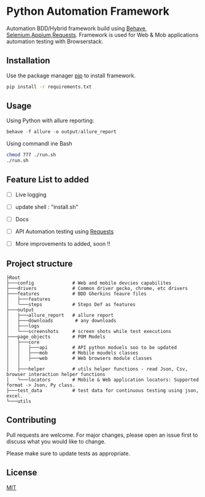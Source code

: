 # Python Automation Framework 

Automation BDD/Hybrid framework build using [Behave](https://behave.readthedocs.io/en/stable/), [Selenium](https://selenium.dev/),[Appium](appium.io/),[Requests](https://requests.readthedocs.io/en/latest/).
Framework is used for Web & Mob applications automation testing with Browserstack. 

## Installation

Use the package manager [pip](https://pip.pypa.io/en/stable/) to install framework.

```bash
pip install -r requirements.txt
```

## Usage
Using Python with allure reporting:
```python
behave -f allure -o output/allure_report
```
Using commandl ine Bash
```bash
chmod 777 ./run.sh
./run.sh
```

## Feature List to added
- [ ] Live logging
- [ ] update shell : "install.sh"
- [ ] Docs
- [ ] API Automation testing using [Requests](https://requests.readthedocs.io/en/latest/)
- [ ] More improvements to added, soon !!


## Project structure
~~~
├Root
├───config              # Web and mobile devcies capabilites
├───drivers             # Common driver gecko, chrome, etc drivers
├───features            # BDD Gherkins feaure files
│   ├───features        
│   └───steps           # Steps Def as features
├───output
│   ├───allure_report   # allure report
│   ├───downloads        # any downloads
│   ├───logs
│   └───screenshots     # screen shots while test executions
├───page_objects        # POM Models
│   ├───core
│   │   ├───api         # API python moduels soo to be updated
│   │   ├───mob         # Mobile moudels classes 
│   │   ├───web         # Web browsers module classes
│   │ 
│   ├───helper          # utils helper functions - read Json, Csv, browser interaction helper functions
│   └───locators        # Mobile & Web application locators: Supported format -> Json, Py class.
├───test_data           # test data for continuous testing using json, excel.
└───utils

~~~

## Contributing
Pull requests are welcome. For major changes, please open an issue first to discuss what you would like to change.

Please make sure to update tests as appropriate.

## License
[MIT](https://choosealicense.com/licenses/mit/)
